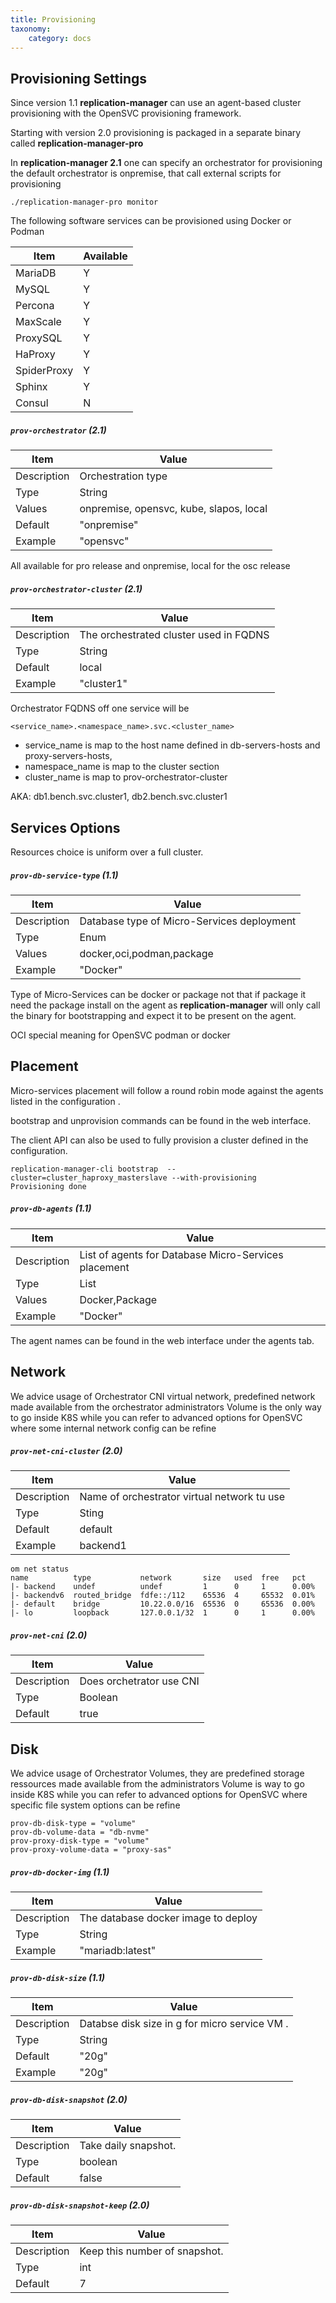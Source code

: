 ```yaml
---
title: Provisioning
taxonomy:
    category: docs
---
```

## Provisioning Settings

Since version 1.1 **replication-manager** can use an agent-based cluster provisioning with the OpenSVC provisioning framework.

Starting with version 2.0 provisioning is packaged in a separate binary called **replication-manager-pro**

In **replication-manager 2.1** one can specify an orchestrator for provisioning the default orchestrator is onpremise, that call external scripts for provisioning  


```
./replication-manager-pro monitor
```

The following software services can be provisioned using Docker or Podman

| Item |  Available |
| ---- | ------ |
| MariaDB | Y   |
| MySQL | Y   |
| Percona | Y   |
| MaxScale | Y   |
| ProxySQL | Y   |
| HaProxy | Y   |
| SpiderProxy | Y   |
| Sphinx | Y   |
| Consul | N  |

##### `prov-orchestrator` (2.1)

| Item | Value |
| ---- | ----- |
| Description | Orchestration type |
| Type | String |
| Values | onpremise, opensvc, kube, slapos, local |
| Default | "onpremise" |
| Example | "opensvc" |

All available for pro release and onpremise, local for the osc release


##### `prov-orchestrator-cluster` (2.1)


| Item | Value |
| ---- | ----- |
| Description | The orchestrated cluster used in FQDNS  |
| Type | String |
| Default |local |
| Example | "cluster1" |

Orchestrator FQDNS off one service will be
```
<service_name>.<namespace_name>.svc.<cluster_name>
```

* service_name is map to the host name defined in db-servers-hosts and proxy-servers-hosts,
* namespace_name is map to the cluster section
* cluster_name is map to prov-orchestrator-cluster

AKA: db1.bench.svc.cluster1, db2.bench.svc.cluster1

## Services Options

Resources choice is uniform over a full cluster.


##### `prov-db-service-type` (1.1)

| Item | Value |
| ---- | ----- |
| Description | Database type of Micro-Services deployment|
| Type | Enum |
| Values | docker,oci,podman,package |
| Example | "Docker" |

Type of Micro-Services can be docker or package not that if package it need the package install on the agent as **replication-manager** will only call the binary for bootstrapping and expect it to be present on the agent.    

OCI special meaning for OpenSVC podman or docker


## Placement

Micro-services placement will follow a round robin mode against the agents listed in the configuration .  

bootstrap and unprovision commands can be found in the web interface.

The client API can also be used to fully provision a cluster defined in the configuration.

```
replication-manager-cli bootstrap  --cluster=cluster_haproxy_masterslave --with-provisioning
Provisioning done
```

##### `prov-db-agents` (1.1)

| Item | Value |
| ---- | ----- |
| Description | List of agents for Database Micro-Services placement|
| Type | List |
| Values | Docker,Package |
| Example | "Docker" |

The agent names can be found in the web interface under the agents tab.

## Network

We advice usage of Orchestrator CNI virtual network, predefined network made available from the orchestrator administrators
Volume is the only way to go inside K8S while you can refer to advanced options for OpenSVC where some internal network config can be refine  

##### `prov-net-cni-cluster` (2.0)


| Item | Value |
| ---- | ----- |
| Description | Name of orchestrator virtual network tu use |
| Type | Sting |
| Default | default |
| Example | backend1 |

```
om net status
name          type           network       size   used  free   pct    
|- backend    undef          undef         1      0     1      0.00%  
|- backendv6  routed_bridge  fdfe::/112    65536  4     65532  0.01%  
|- default    bridge         10.22.0.0/16  65536  0     65536  0.00%  
|- lo         loopback       127.0.0.1/32  1      0     1      0.00%  
```

##### `prov-net-cni` (2.0)
| Item | Value |
| ---- | ----- |
| Description | Does orchetrator use CNI |
| Type | Boolean |
| Default | true |


## Disk

We advice usage of Orchestrator Volumes, they are predefined storage ressources made available from the administrators
Volume is way to go inside K8S while you can refer to advanced options for OpenSVC where specific file system options can be refine  

```
prov-db-disk-type = "volume"
prov-db-volume-data = "db-nvme"
prov-proxy-disk-type = "volume"
prov-proxy-volume-data = "proxy-sas"
```

##### `prov-db-docker-img` (1.1)

| Item | Value |
| ---- | ----- |
| Description | The database docker image to deploy|
| Type | String |
| Example | "mariadb:latest" |


##### `prov-db-disk-size` (1.1)

| Item | Value |
| ---- | ----- |
| Description | Databse disk size in g for micro service VM . |
| Type | String |
| Default | "20g" |
| Example | "20g"  |

##### `prov-db-disk-snapshot` (2.0)

| Item | Value |
| ---- | ----- |
| Description | Take daily snapshot. |
| Type | boolean |
| Default | false |


##### `prov-db-disk-snapshot-keep` (2.0)

| Item | Value |
| ---- | ----- |
| Description | Keep this number of snapshot. |
| Type | int |
| Default | 7 |
